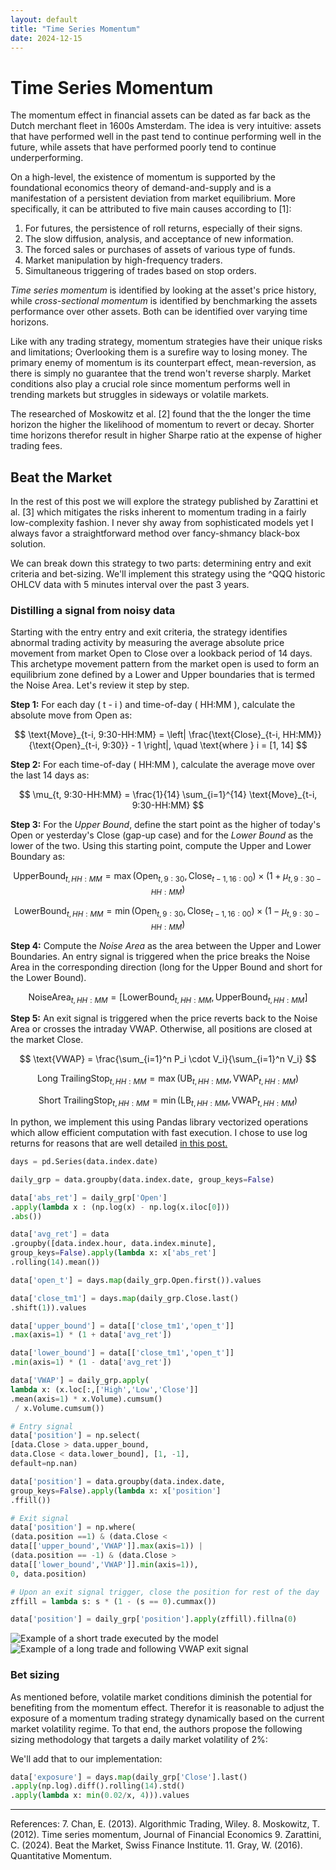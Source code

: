 ```yaml
---
layout: default
title: "Time Series Momentum"
date: 2024-12-15
---
```

# Time Series Momentum
The momentum effect in financial assets can be dated as far back as the Dutch merchant fleet in 1600s Amsterdam. The idea is very intuitive: assets that have performed well in the past tend to continue performing well in the future, while assets that have performed poorly tend to continue underperforming. 

On a high-level, the existence of momentum is supported by the foundational economics theory of demand-and-supply and is a manifestation of a persistent deviation from market equilibrium. More specifically, it can be attributed to five main causes according to [1]:
1. For futures, the persistence of roll returns, especially of their signs. 
2. The slow diffusion, analysis, and acceptance of new information.  
3. The forced sales or purchases of assets of various type of funds.  
4. Market manipulation by high-frequency traders.
5. Simultaneous triggering of trades based on stop orders. 

*Time series momentum* is identified by looking at the asset's price history, while *cross-sectional momentum* is identified by benchmarking the assets performance over other assets. Both can be identified over varying time horizons.

Like with any trading strategy, momentum strategies have their unique risks and limitations; Overlooking them is a surefire way to losing money. The primary enemy of momentum is its counterpart effect, mean-reversion, as there is simply no guarantee that the trend won't reverse sharply. Market conditions also play a crucial role since momentum performs well in trending markets but struggles in sideways or volatile markets. 

The researched of Moskowitz et al. [2] found that the the longer the time horizon the higher the likelihood of momentum to revert or decay. Shorter time horizons therefor result in higher Sharpe ratio at the expense of higher trading fees.

## Beat the Market
In the rest of this post we will explore the strategy published by Zarattini et al. [3] which mitigates the risks inherent to momentum trading in a fairly low-complexity fashion. I never shy away from sophisticated models yet I always favor a straightforward method over fancy-shmancy black-box solution.

We can break down this strategy to two parts: determining entry and exit criteria and bet-sizing. We'll implement this strategy using the ^QQQ historic OHLCV data with 5 minutes interval over the past 3 years.

### Distilling a signal from noisy data
 Starting with the entry entry and exit criteria, the strategy identifies abnormal trading activity by measuring the average absolute price movement from market Open to Close over a lookback period of 14 days. This archetype movement pattern from the market open is used to form an equilibrium zone defined by a Lower and Upper boundaries that is termed the Noise Area. Let's review it step by step.
 
 
**Step 1:** For each day \( t - i \) and time-of-day \( HH:MM \), calculate the absolute move from Open as: 

$$ 
\text{Move}_{t-i, 9:30-HH:MM} = \left| \frac{\text{Close}_{t-i, HH:MM}}{\text{Open}_{t-i, 9:30}} - 1 \right|, \quad \text{where } i = [1, 14]
$$

**Step 2:** For each time-of-day \( HH:MM \), calculate the average move over the last 14 days as: 

$$ 
\mu_{t, 9:30-HH:MM} = \frac{1}{14} \sum_{i=1}^{14} \text{Move}_{t-i, 9:30-HH:MM} 
$$

**Step 3:** For the *Upper Bound*, define the start point as the higher of today's Open or yesterday's Close (gap-up case) and for the *Lower Bound* as the lower of the two. Using this starting point, compute the Upper and Lower Boundary as:

$$ 
\text{UpperBound}_{t, HH:MM} = \max(\text{Open}_{t, 9:30}, \text{Close}_{t-1, 16:00}) \times \left( 1 + \mu_{t, 9:30-HH:MM} \right) 
$$ 

$$
\text{LowerBound}_{t, HH:MM} = \min(\text{Open}_{t, 9:30}, \text{Close}_{t-1, 16:00}) \times \left( 1 - \mu_{t, 9:30-HH:MM} \right) 
$$

**Step 4:** Compute the *Noise Area* as the area between the Upper and Lower Boundaries.  An entry signal is triggered when the price breaks the Noise Area in the corresponding direction (long for the Upper Bound and short for the Lower Bound). 

$$
\text{NoiseArea}_{t, HH:MM} = \left[ \text{LowerBound}_{t, HH:MM}, \text{UpperBound}_{t, HH:MM} \right]
$$

**Step 5:**
An exit signal is triggered when the price reverts back to the Noise Area or crosses the intraday VWAP. Otherwise, all positions are closed at the market Close.

$$ 
\text{VWAP} = \frac{\sum_{i=1}^n P_i \cdot V_i}{\sum_{i=1}^n V_i}
$$ 

$$ 
\text{Long TrailingStop}_{t, HH:MM} = \max(\text{UB}_{t, HH:MM}, \text{VWAP}_{t, HH:MM})
$$ 

$$
\text{Short TrailingStop}_{t, HH:MM} = \min(\text{LB}_{t, HH:MM}, \text{VWAP}_{t, HH:MM}) 
$$

In python, we implement this using Pandas library vectorized operations which allow efficient computation with fast execution. I chose to use log returns for  reasons that are well detailed [in this post.](https://gregorygundersen.com/blog/2022/02/06/log-returns/)

```python
days = pd.Series(data.index.date)

daily_grp = data.groupby(data.index.date, group_keys=False)

data['abs_ret'] = daily_grp['Open']
.apply(lambda x : (np.log(x) - np.log(x.iloc[0]))
.abs())

data['avg_ret'] = data
.groupby([data.index.hour, data.index.minute], 	
group_keys=False).apply(lambda x: x['abs_ret']
.rolling(14).mean())

data['open_t'] = days.map(daily_grp.Open.first()).values

data['close_tm1'] = days.map(daily_grp.Close.last()
.shift(1)).values

data['upper_bound'] = data[['close_tm1','open_t']]
.max(axis=1) * (1 + data['avg_ret'])

data['lower_bound'] = data[['close_tm1','open_t']]
.min(axis=1) * (1 - data['avg_ret'])

data['VWAP'] = daily_grp.apply(
lambda x: (x.loc[:,['High','Low','Close']]
.mean(axis=1) * x.Volume).cumsum()
 / x.Volume.cumsum())

# Entry signal
data['position'] = np.select(
[data.Close > data.upper_bound, 
data.Close < data.lower_bound], [1, -1], 		
default=np.nan)

data['position'] = data.groupby(data.index.date, 
group_keys=False).apply(lambda x: x['position']
.ffill())

# Exit signal
data['position'] = np.where(
(data.position ==1) & (data.Close <	
data[['upper_bound','VWAP']].max(axis=1)) |
(data.position == -1) & (data.Close > 	
data[['lower_bound','VWAP']].min(axis=1)),
0, data.position)

# Upon an exit signal trigger, close the position for rest of the day 
zffill = lambda s: s * (1 - (s == 0).cummax())

data['position'] = daily_grp['position'].apply(zffill).fillna(0)
```
![Example of a short trade executed by the model](/images/tsm1.png)
![Example of a long trade and following VWAP exit signal](/images/tsm2.png)

### Bet sizing
As mentioned before, volatile market conditions diminish the potential for benefiting from the momentum effect. Therefor it is reasonable to adjust the exposure of a momentum trading strategy dynamically based on the current market volatility regime. To that end, the authors propose the following sizing methodology that targets a daily market volatility of 2%:

We'll add that to our implementation:
```python
data['exposure'] = days.map(daily_grp['Close'].last()
.apply(np.log).diff().rolling(14).std()
.apply(lambda x: min(0.02/x, 4))).values
```

___
References:
7. Chan, E. (2013). Algorithmic Trading, Wiley.
8. Moskowitz, T. (2012).  Time series momentum, Journal of Financial Economics
9. Zarattini, C. (2024). Beat the Market, Swiss Finance Institute.
11. Gray, W. (2016). Quantitative Momentum.
